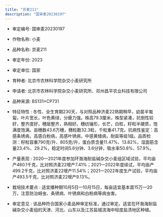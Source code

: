 ```yaml
---
title: "京麦211"
description: "国审麦20230197"
---
```

* 审定编号:  国审麦20230197

*  作物名称:  小麦

*  品种名称:  京麦211

*  审定年份:  2023

*  审定单位:  国家

* 育种者:  北京市农林科学院杂交小麦研究所

*  申请者:  北京市农林科学院杂交小麦研究所、邓州昌平农业科技有限公司

*  品种来源:  BS131×CP731

*  特征特性 : 
冬性、全生育期230天，与对照品种济麦22熟期稍早，幼苗半匍匐，叶片宽长，叶色黄绿，分蘖力强。株高79.3厘米，株型紧凑，抗倒性较好，整齐度好，穗层整齐，熟相好。穗纺锤形，长芒，白粒，籽粒半硬质，饱满度饱满。亩穗数43.6万穗，穗粒数32.3粒，千粒重41.7克。抗病性鉴定：高感条锈病，高感白粉病，高感叶锈病，中感黄矮病，耐盐等级1级。品质检测：籽粒容重790克/升、805克/升，蛋白质含量11.47%、13.82%，湿面筋含量23.4%、29.2%，稳定时间5.6分钟、3.6分钟，吸水率50.8%、57.9%。
 
*  产量表现 : 
2020—2021年度参加环渤海耐盐碱杂交小麦组区域试验，平均亩产460.1千克，比对照济麦22增产7.41%；2021—2022年度续试，平均亩产499.2千克，比对照济麦22增产11.54%；2021—2022年度生产试验，平均亩产493.5千克，比对照济麦22增产9.13%。

*  栽培技术要点 : 
适宜播种期10月5日—10月15日，每亩适宜基本苗15万—20万，注意防治蚜虫、条锈病、叶锈病和白粉病等病虫害。

*  审定意见 : 
该品种符合国家小麦品种审定标准，通过审定。适宜在环渤海耐盐碱杂交小麦组的天津、河北、山东以及江苏盐城滨海中轻度盐渍地区种植。
